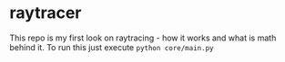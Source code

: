 # raytracer

This repo is my first look on raytracing - how it works and what is math behind it. To run this just execute `python core/main.py`
